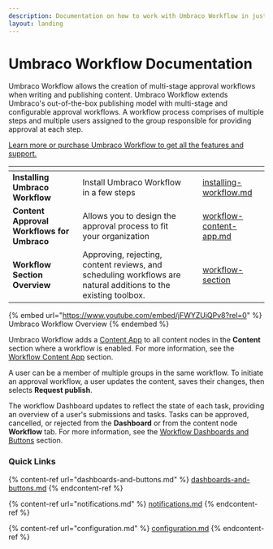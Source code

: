 ```yaml
---
description: Documentation on how to work with Umbraco Workflow in just a few steps
layout: landing
---
```


# Umbraco Workflow Documentation

Umbraco Workflow allows the creation of multi-stage approval workflows when writing and publishing content. Umbraco Workflow extends Umbraco's out-of-the-box publishing model with multi-stage and configurable approval workflows. A workflow process comprises of multiple steps and multiple users assigned to the group responsible for providing approval at each step.

[Learn more or purchase Umbraco Workflow to get all the features and support.](https://umbraco.com/products/umbraco-workflow/)

<table data-view="cards"><thead><tr><th></th><th></th><th></th><th data-hidden data-card-target data-type="content-ref"></th></tr></thead><tbody><tr><td><strong>Installing Umbraco Workflow</strong></td><td>Install Umbraco Workflow in a few steps</td><td></td><td><a href="installing-workflow.md">installing-workflow.md</a></td></tr><tr><td><strong>Content Approval Workflows for Umbraco</strong></td><td>Allows you to design the approval process to fit your organization</td><td></td><td><a href="workflow-content-app.md">workflow-content-app.md</a></td></tr><tr><td><strong>Workflow Section Overview</strong></td><td>Approving, rejecting, content reviews, and scheduling workflows are natural additions to the existing toolbox.</td><td></td><td><a href="workflow-section/">workflow-section</a></td></tr></tbody></table>

{% embed url="https://www.youtube.com/embed/jFWYZUiQPv8?rel=0" %}
Umbraco Workflow Overview
{% endembed %}

Umbraco Workflow adds a [Content App](https://our.umbraco.com/Documentation/Extending/Content-Apps/) to all content nodes in the **Content** section where a workflow is enabled. For more information, see the [Workflow Content App](workflow-content-app.md) section.

A user can be a member of multiple groups in the same workflow. To initiate an approval workflow, a user updates the content, saves their changes, then selects **Request publish**.

The workflow Dashboard updates to reflect the state of each task, providing an overview of a user's submissions and tasks. Tasks can be approved, cancelled, or rejected from the **Dashboard** or from the content node **Workflow** tab. For more information, see the [Workflow Dashboards and Buttons](dashboards-and-buttons.md) section.

### Quick Links

{% content-ref url="dashboards-and-buttons.md" %}
[dashboards-and-buttons.md](dashboards-and-buttons.md)
{% endcontent-ref %}

{% content-ref url="notifications.md" %}
[notifications.md](notifications.md)
{% endcontent-ref %}

{% content-ref url="configuration.md" %}
[configuration.md](configuration.md)
{% endcontent-ref %}

